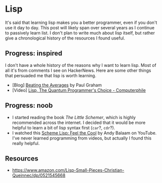 # Lisp

It's said that learning lisp makes you a better programmer, even if you don't use it day to day. This post will likely span over several years as I continue to passively learn list. I don't plan to write much about lisp itself, but rather give a chronological history of the resources I found useful. 

## Progress: inspired

I don't have a whole history of the reasons why I want to learn lisp. Most of all it's from comments I see on HackerNews. Here are some other things that persuaded me that lisp is worth learning. 

- [Blog] [Beating the Averages](http://www.paulgraham.com/avg.html) by Paul Graham
- [Video] [Lisp, The Quantum Programmer's Choice - Computerphile](https://www.youtube.com/watch?v=svmPz5oxMlI) 


## Progress: noob

- I started reading the book *The Little Schemer*, which is highly recommended across the internet. I decided that it would be more helpful to learn a bit of lisp syntax first (`car`?, `cdr`?).
- I watched this [Scheme Lisp: Feel the Cool](https://www.youtube.com/watch?v=tA1clbGDczI) by Andy Balaam on YouTube. I've never learned programming from videos, but actually I found this really helpful.


## Resources

- https://www.amazon.com/Lisp-Small-Pieces-Christian-Queinnec/dp/0521545668
